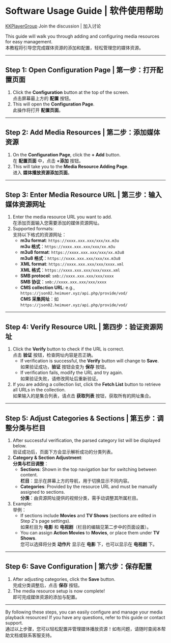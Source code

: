 # Software Usage Guide | 软件使用帮助

[KKPlayerGroup](https://t.me/+hY99EGEKtMo1YTVl) Join the discussion | 加入讨论

This guide will walk you through adding and configuring media resources for easy management.  
本教程将引导您完成媒体资源的添加和配置，轻松管理您的媒体资源。

---

## Step 1: Open Configuration Page | 第一步：打开配置页面
1. Click the **Configuration** button at the top of the screen.  
   点击屏幕最上方的 **配置** 按钮。
2. This will open the **Configuration Page**.  
   此操作将打开 **配置页面**。

---

## Step 2: Add Media Resources | 第二步：添加媒体资源
1. On the **Configuration Page**, click the **+ Add** button.  
   在 **配置页面** 中，点击 **+添加** 按钮。
2. This will take you to the **Media Resource Adding Page**.  
   进入 **媒体播放资源添加页面**。

---

## Step 3: Enter Media Resource URL | 第三步：输入媒体资源网址
1. Enter the media resource URL you want to add.  
   在添加页面输入您需要添加的媒体资源网址。
2. Supported formats:  
   支持以下格式的资源网址：
   - **m3u format**: `https://xxxx.xxx.xxx/xxx/xx.m3u`  
     **m3u 格式**：`https://xxxx.xxx.xxx/xxx/xx.m3u`
   - **m3u8 format**: `https://xxxx.xxx.xxx/xxx/xx.m3u8`  
     **m3u8 格式**：`https://xxxx.xxx.xxx/xxx/xx.m3u8`
   - **XML format**: `https://xxxx.xxx.xxx/xxx/xxxx.xml`  
     **XML 格式**：`https://xxxx.xxx.xxx/xxx/xxxx.xml`
   - **SMB protocol**: `smb://xxxx.xxx.xxx/xxx/xxxx`  
     **SMB 协议**：`smb://xxxx.xxx.xxx/xxx/xxxx`
   - **CMS collection URL**: e.g., `https://json02.heimuer.xyz/api.php/provide/vod/`  
     **CMS 采集网址**：如 `https://json02.heimuer.xyz/api.php/provide/vod/`

---

## Step 4: Verify Resource URL | 第四步：验证资源网址
1. Click the **Verify** button to check if the URL is correct.  
   点击 **验证** 按钮，检查网址内容是否正确。
   - If verification is successful, the **Verify** button will change to **Save**.  
     如果验证成功，**验证** 按钮会变为 **保存** 按钮。
   - If verification fails, modify the URL and try again.  
     如果验证失败，请修改网址后重新验证。
2. If you are adding a collection list, click the **Fetch List** button to retrieve all URLs in the collection.  
   如果输入的是集合列表，请点击 **获取列表** 按钮，获取所有的网址集合。

---

## Step 5: Adjust Categories & Sections | 第五步：调整分类与栏目
1. After successful verification, the parsed category list will be displayed below.  
   验证成功后，页面下方会显示解析成功的分类列表。
2. **Category & Section Adjustment**:  
   **分类与栏目调整**：
   - **Sections**: Shown in the top navigation bar for switching between content.  
     **栏目**：显示在屏幕上方的导航，用于切换显示不同内容。
   - **Categories**: Provided by the resource URL and must be manually assigned to sections.  
     **分类**：由资源网址提供的视频分类，需手动调整其所属栏目。
3. Example:  
   举例：
   - If sections include **Movies** and **TV Shows** (sections are edited in Step 2's page settings).  
     如果栏目为 **电影** 和 **电视剧**（栏目的编辑见第二步中的页面设置）。
   - You can assign **Action Movies** to **Movies**, or place them under **TV Shows**.  
     您可以选择将分类 **动作片** 显示在 **电影** 下，也可以显示在 **电视剧** 下。

---

## Step 6: Save Configuration | 第六步：保存配置
1. After adjusting categories, click the **Save** button.  
   完成分类调整后，点击 **保存** 按钮。
2. The media resource setup is now complete!  
   即可完成媒体资源的添加与配置。

---

By following these steps, you can easily configure and manage your media playback resources! If you have any questions, refer to this guide or contact support.  
通过以上步骤，您可以轻松配置并管理媒体播放资源！如有问题，请随时查阅本帮助文档或联系客服支持。

